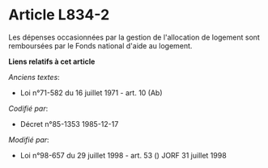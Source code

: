 # Article L834-2

Les dépenses occasionnées par la gestion de l'allocation de logement sont remboursées par le Fonds national d'aide au
logement.

**Liens relatifs à cet article**

_Anciens textes_:

  - Loi n°71-582 du 16 juillet 1971 - art. 10 (Ab)

_Codifié par_:

  - Décret n°85-1353 1985-12-17

_Modifié par_:

  - Loi n°98-657 du 29 juillet 1998 - art. 53 () JORF 31 juillet 1998
